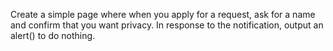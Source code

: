 Create a simple page where when you apply for a request, ask for a name and confirm that you want privacy.
In response to the notification, output an alert() to do nothing.
